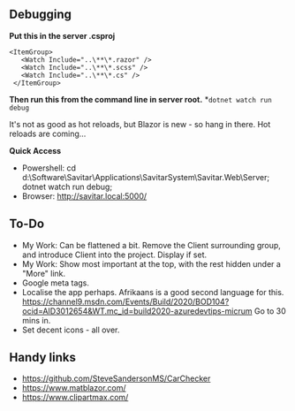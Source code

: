 ## Debugging
**Put this in the server .csproj**
 ```
 <ItemGroup>
    <Watch Include="..\**\*.razor" />
    <Watch Include="..\**\*.scss" />
    <Watch Include="..\**\*.cs" />
  </ItemGroup>
  ```
**Then run this from the command line in server root.**
*`dotnet watch run debug`

It's not as good as hot reloads, but Blazor is new - so hang in there. Hot reloads are coming...

**Quick Access**
* Powershell: cd d:\Software\Savitar\Applications\SavitarSystem\Savitar.Web\Server\; dotnet watch run debug;
* Browser: http://savitar.local:5000/


## To-Do
* My Work: Can be flattened a bit. Remove the Client surrounding group, and introduce Client into the project. Display if set.
* My Work: Show most important at the top, with the rest hidden under a "More" link.
* Google meta tags.
* Localise the app perhaps. Afrikaans is a good second language for this.
    https://channel9.msdn.com/Events/Build/2020/BOD104?ocid=AID3012654&WT.mc_id=build2020-azuredevtips-micrum
    Go to 30 mins in.
* Set decent icons - all over.


## Handy links
* https://github.com/SteveSandersonMS/CarChecker
* https://www.matblazor.com/
* https://www.clipartmax.com/